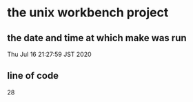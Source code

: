 # the unix workbench project
## the date and time at which make was run 
Thu Jul 16 21:27:59 JST 2020
## line of code
28
